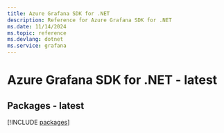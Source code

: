 ```yaml
---
title: Azure Grafana SDK for .NET
description: Reference for Azure Grafana SDK for .NET
ms.date: 11/14/2024
ms.topic: reference
ms.devlang: dotnet
ms.service: grafana
---
```

# Azure Grafana SDK for .NET - latest
## Packages - latest
[!INCLUDE [packages](grafana-index.md)]